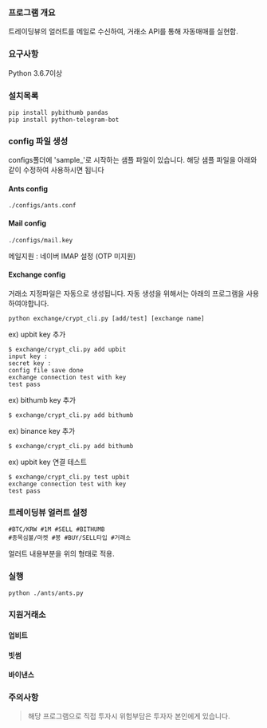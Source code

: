 ### 프로그램 개요
트레이딩뷰의 얼러트를 메일로 수신하여, 거래소 API를 통해 자동매매를 실현함.


### 요구사항
Python 3.6.7이상



### 설치목록

~~~
pip install pybithumb pandas
pip install python-telegram-bot
~~~



### config 파일 생성
configs폴더에 'sample_'로 시작하는 샘플 파일이 있습니다.
해당 샘플 파일을 아래와 같이 수정하여 사용하시면 됩니다

#### Ants config
~~~
./configs/ants.conf
~~~

#### Mail config
~~~
./configs/mail.key
~~~
메일지원 : 네이버 IMAP 설정 (OTP 미지원)

#### Exchange config
거래소 지정파일은 자동으로 생성됩니다. 자동 생성을 위해서는 아래의 프로그램을 사용하여야합니다.
~~~
python exchange/crypt_cli.py [add/test] [exchange name]
~~~

ex) upbit key 추가
~~~
$ exchange/crypt_cli.py add upbit
input key :
secret key :
config file save done
exchange connection test with key
test pass
~~~

ex) bithumb key 추가
~~~
$ exchange/crypt_cli.py add bithumb
~~~

ex) binance key 추가
~~~
$ exchange/crypt_cli.py add bithumb
~~~

ex) upbit key 연결 테스트
~~~
$ exchange/crypt_cli.py test upbit
exchange connection test with key
test pass
~~~


### 트레이딩뷰 얼러트 설정

~~~
#BTC/KRW #1M #SELL #BITHUMB
#종목심볼/마켓 #봉 #BUY/SELL타입 #거래소
~~~
얼러트 내용부분을 위의 형태로 적용.


### 실행

~~~
python ./ants/ants.py
~~~


### 지원거래소

#### 업비트
#### 빗썸
#### 바이낸스


### 주의사항

> 해당 프로그램으로 직접 투자시 위험부담은 투자자 본인에게 있습니다.
